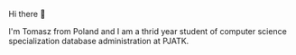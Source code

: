 Hi there 👋 

I'm Tomasz from Poland and I am a thrid year student of computer science specialization database administration at PJATK.
